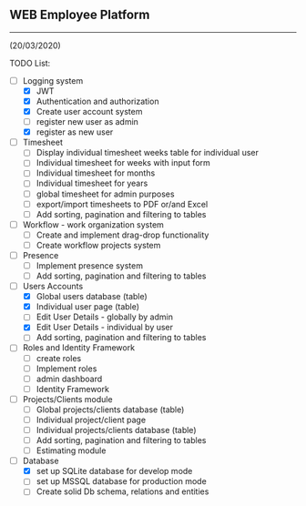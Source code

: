 ## WEB Employee Platform
---
 (20/03/2020)

TODO List:
- [ ] Logging system
  - [x] JWT  
  - [x] Authentication and authorization
  - [x] Create user account system
  - [ ] register new user as admin
  - [x] register as new user

- [ ] Timesheet
  - [ ] Display individual timesheet weeks table for individual user 
  - [ ] Individual timesheet for weeks with input form
  - [ ] Individual timesheet for months
  - [ ] Individual timesheet for years
  - [ ] global timesheet for admin purposes
  - [ ] export/import timesheets to PDF or/and Excel
  - [ ] Add sorting, pagination and filtering to tables 

- [ ] Workflow - work organization system
  - [ ] Create and implement drag-drop functionality 
  - [ ] Create workflow projects system

- [ ] Presence
  - [ ] Implement presence system 
  - [ ] Add sorting, pagination and filtering to tables 

- [ ] Users Accounts
  - [x] Global users database (table) 
  - [x] Individual user page (table) 
  - [ ]  Edit User Details - globally by admin
  - [x]  Edit User Details - individual by user
  - [ ] Add sorting, pagination and filtering to tables 

- [ ] Roles and Identity Framework
  - [ ] create roles 
  - [ ] Implement roles
  - [ ] admin dashboard
  - [ ] Identity Framework

- [ ] Projects/Clients module 
  - [ ] Global projects/clients database (table) 
  - [ ] Individual project/client page
  - [ ] Individual projects/clients database (table) 
  - [ ] Add sorting, pagination and filtering to tables 
  - [ ] Estimating module

- [ ] Database
  - [x] set up SQLite database for develop mode
  - [ ] set up MSSQL database for production mode
  - [ ] Create solid Db schema, relations and entities